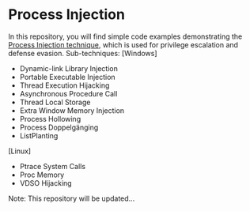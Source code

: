 # Process Injection
In this repository, you will find simple code examples demonstrating the [Process Injection technique](https://attack.mitre.org/techniques/T1055/), which is used for privilege escalation and defense evasion.
Sub-techniques:
[Windows]
- Dynamic-link Library Injection
- Portable Executable Injection
- Thread Execution Hijacking
- Asynchronous Procedure Call
- Thread Local Storage
- Extra Window Memory Injection
- Process Hollowing
- Process Doppelgänging
- ListPlanting

[Linux]
- Ptrace System Calls
- Proc Memory
- VDSO Hijacking

Note: This repository will be updated...

